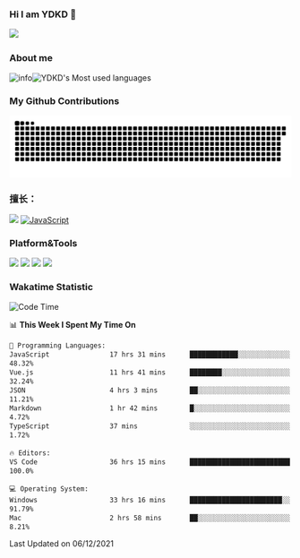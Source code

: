 ### Hi I am YDKD 👋

![](https://visitor-badge.glitch.me/badge?page_id=YDKD.readme)

### About me
![info](https://github-readme-stats.vercel.app/api?username=YDKD&show_icons=true&theme=cobalt)![YDKD's Most used languages](https://github-readme-stats.vercel.app/api/top-langs/?username=YDKD&layout=compact&hide_border=true&langs_count=8)

### My Github Contributions
![](https://raw.githubusercontent.com/YDKD/YDKD/main/assets/github-contribution-grid-snake.svg)

### 擅长：<br />
[![](https://img.shields.io/badge/-Vue.js-007396?style=flat-square&logo=Vue.js&logoColor=#4FC08D)](https://cn.vuejs.org/)
[![JavaScript](https://img.shields.io/badge/-JavaScript-f7e018?style=flat-square&logo=javascript&logoColor=white)]()

### Platform&Tools <br/>

[![]( https://img.shields.io/badge/macOS-Big%20Sur-292e33?style=flat-square&logo=apple&logoColor=ffffff )]() [![](https://img.shields.io/badge/Windows-10-2376bc?style=flat-square&logo=windows&logoColor=ffffff)]() [![]( https://img.shields.io/badge/IDE-Visual%20Studio%20Code-blue?style=flat-square&logo=visual-studio-code&logoColor=ffffff )]() [![]( https://img.shields.io/badge/iPhone-12-999999?style=flat-square&logo=apple&logoColor=ffffff)]() <br />

### Wakatime Statistic
<!--START_SECTION:waka-->
![Code Time](http://img.shields.io/badge/Code%20Time-195%20hrs%2018%20mins-blue)

📊 **This Week I Spent My Time On** 

```text
💬 Programming Languages: 
JavaScript               17 hrs 31 mins      ████████████░░░░░░░░░░░░░   48.32% 
Vue.js                   11 hrs 41 mins      ████████░░░░░░░░░░░░░░░░░   32.24% 
JSON                     4 hrs 3 mins        ██░░░░░░░░░░░░░░░░░░░░░░░   11.21% 
Markdown                 1 hr 42 mins        █░░░░░░░░░░░░░░░░░░░░░░░░   4.72% 
TypeScript               37 mins             ░░░░░░░░░░░░░░░░░░░░░░░░░   1.72%

🔥 Editors: 
VS Code                  36 hrs 15 mins      █████████████████████████   100.0%

💻 Operating System: 
Windows                  33 hrs 16 mins      ███████████████████████░░   91.79% 
Mac                      2 hrs 58 mins       ██░░░░░░░░░░░░░░░░░░░░░░░   8.21%

```


 Last Updated on 06/12/2021
<!--END_SECTION:waka-->

<!--
**YDKD/YDKD** is a ✨ _special_ ✨ repository because its `README.md` (this file) appears on your GitHub profile.

Here are some ideas to get you started:

- 🔭 I’m currently working on ...
- 🌱 I’m currently learning ...
- 👯 I’m looking to collaborate on ...
- 🤔 I’m looking for help with ...
- 💬 Ask me about ...
- 📫 How to reach me: ...
- 😄 Pronouns: ...
- ⚡ Fun fact: ...
-->
